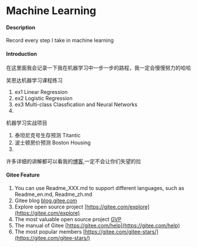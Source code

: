 # Machine Learning

#### Description
Record every step I take in machine learning

#### Introduction

在这里面我会记录一下我在机器学习中一步一步的路程，我一定会慢慢努力的哈哈

吴恩达机器学习课程练习
1. ex1 Linear Regression
2. ex2 Logistic Regression
3. ex3 Multi-class Classfication and Neural Networks
4. 

机器学习实战项目
1. 泰坦尼克号生存预测 Titantic
2. 波士顿房价预测 Boston Housing
3.

许多详细的讲解都可以看我的[博客](https://blog.csdn.net/weixin_45508265?spm=1001.2014.3001.5343),一定不会让你们失望的拉


#### Gitee Feature

1.  You can use Readme\_XXX.md to support different languages, such as Readme\_en.md, Readme\_zh.md
2.  Gitee blog [blog.gitee.com](https://blog.gitee.com)
3.  Explore open source project [https://gitee.com/explore](https://gitee.com/explore)
4.  The most valuable open source project [GVP](https://gitee.com/gvp)
5.  The manual of Gitee [https://gitee.com/help](https://gitee.com/help)
6.  The most popular members  [https://gitee.com/gitee-stars/](https://gitee.com/gitee-stars/)
